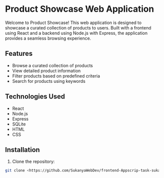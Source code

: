 # Product Showcase Web Application

Welcome to Product Showcase! This web application is designed to showcase a curated collection of products to users. Built with a frontend using React and a backend using Node.js with Express, the application provides a seamless browsing experience.

## Features

- Browse a curated collection of products
- View detailed product information
- Filter products based on predefined criteria
- Search for products using keywords

## Technologies Used

- React
- Node.js
- Express
- SQLite
- HTML
- CSS

## Installation

1. Clone the repository:

```bash
git clone <https://github.com/SukanyaWebDev/frontend-Appscrip-task-sukanya.git>
